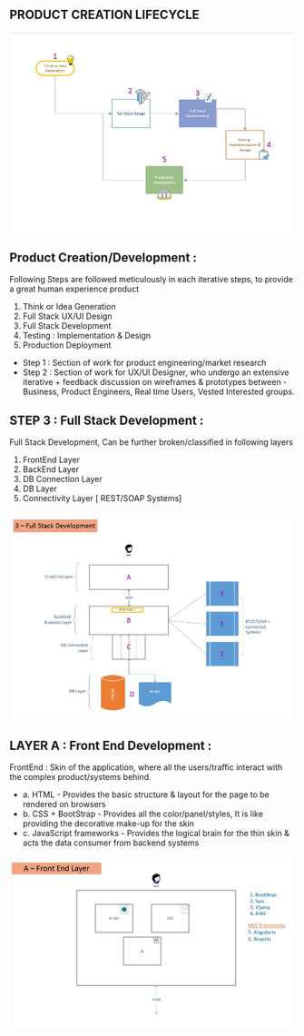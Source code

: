 ## PRODUCT CREATION LIFECYCLE

![Product LifeCycle - 10000 Feet.JPG](https://github.com/B2BProgrammer/Ajjarani_Codes_FrontEnd/blob/master/images/Product%20LifeCycle%20-%2010000%20Feet.JPG)
## Product Creation/Development :

Following Steps are followed meticulously in each iterative steps, to provide a great human experience product

1. Think or Idea Generation
2. Full Stack UX/UI Design
3. Full Stack Development
4. Testing : Implementation & Design
5. Production Deployment

- Step 1 : Section of work for product engineering/market research
- Step 2 : Section of work for UX/UI Designer, who undergo an extensive iterative + feedback discussion on wireframes & prototypes between - Business, Product Engineers, Real time Users, Vested Interested groups.


## STEP 3 : Full Stack Development :
Full Stack Development, Can be further broken/classified in following layers

1. FrontEnd Layer
2. BackEnd Layer
3. DB Connection Layer
4. DB Layer
5. Connectivity Layer [ REST/SOAP Systems]

![FullStack_1000Feet.JPG](https://github.com/B2BProgrammer/Ajjarani_Codes_FrontEnd/blob/master/images/FullStack_1000Feet.JPG)


## LAYER A : Front End Development :
FrontEnd : Skin of the application, where all the users/traffic interact with the complex product/systems behind.

- a. HTML                  - Provides the basic structure & layout for the page to be rendered on browsers
- b. CSS + BootStrap       - Provides all the color/panel/styles, It is like providing the decorative make-up for the skin
- c. JavaScript frameworks - Provides the logical brain for the thin skin & acts the data consumer from backend systems

![A-FrontEndLayer.JPG](https://github.com/B2BProgrammer/Ajjarani_Codes_FrontEnd/blob/master/images/A-FrontEndLayer.JPG)